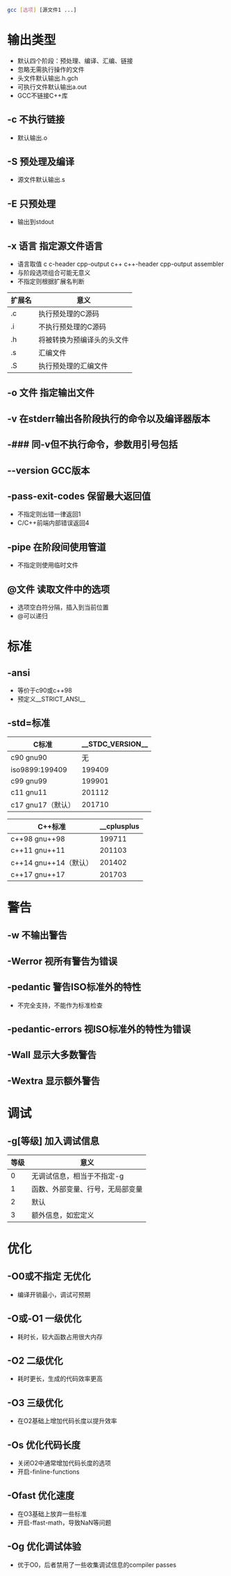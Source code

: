 ```sh
gcc [选项] [源文件1 ...]
```
# 输出类型
* 默认四个阶段：预处理、编译、汇编、链接
* 忽略无需执行操作的文件
* 头文件默认输出.h.gch
* 可执行文件默认输出a.out
* GCC不链接C++库
## -c 不执行链接
* 默认输出.o
## -S 预处理及编译
* 源文件默认输出.s
## -E 只预处理
* 输出到stdout

## -x 语言 指定源文件语言
* 语言取值
c
c-header
cpp-output
c++
c++-header
cpp-output
assembler
* 与阶段选项组合可能无意义
* 不指定则根据扩展名判断

扩展名|意义
-|-
.c|执行预处理的C源码
.i|不执行预处理的C源码
.h|将被转换为预编译头的头文件
.s|汇编文件
.S|执行预处理的汇编文件
## -o 文件 指定输出文件
## -v 在stderr输出各阶段执行的命令以及编译器版本
## -### 同-v但不执行命令，参数用引号包括
## --version GCC版本
## -pass-exit-codes 保留最大返回值
* 不指定则出错一律返回1
* C/C++前端内部错误返回4
## -pipe 在阶段间使用管道
* 不指定则使用临时文件
## @文件 读取文件中的选项
* 选项空白符分隔，插入到当前位置
* @可以递归
# 标准
## -ansi
* 等价于c90或c++98
* 预定义__STRICT_ANSI__
## -std=标准
C标准|\_\_STDC_VERSION\_\_
-|-
c90 gnu90|无
iso9899:199409|199409
c99 gnu99|199901
c11 gnu11|201112
c17 gnu17（默认）|201710

C++标准|__cplusplus
-|-
c++98 gnu++98|199711
c++11 gnu++11|201103
c++14 gnu++14（默认）|201402
c++17 gnu++17|201703
# 警告
## -w 不输出警告
## -Werror 视所有警告为错误
## -pedantic 警告ISO标准外的特性
* 不完全支持，不能作为标准检查
## -pedantic-errors 视ISO标准外的特性为错误
## -Wall 显示大多数警告
## -Wextra 显示额外警告
# 调试
## -g[等级] 加入调试信息
等级|意义
-|-
0|无调试信息，相当于不指定-g
1|函数、外部变量、行号，无局部变量
2|默认
3|额外信息，如宏定义
# 优化
## -O0或不指定 无优化
* 编译开销最小，调试可预期
## -O或-O1 一级优化
* 耗时长，较大函数占用很大内存
## -O2 二级优化
* 耗时更长，生成的代码效率更高
## -O3 三级优化
* 在O2基础上增加代码长度以提升效率
## -Os 优化代码长度
* 关闭O2中通常增加代码长度的选项
* 开启-finline-functions
## -Ofast 优化速度
* 在O3基础上放弃一些标准
* 开启-ffast-math，导致NaN等问题
## -Og 优化调试体验
* 优于O0，后者禁用了一些收集调试信息的compiler passes
